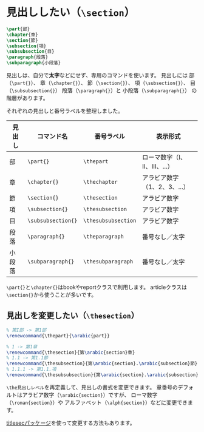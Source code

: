 # 見出ししたい（`\section`）

```latex
\part{部}
\chapter{章}
\section{節}
\subsection{項}
\subsubsection{目}
\paragraph{段落}
\subparagraph{小段落}
```

見出しは、自分で**太字**などにせず、専用のコマンドを使います。
見出しには
部（`\part{}`）、
章（`\chapter{}`）、
節（`\section{}`）、
項（`\subsection{}`）、
目（`\subsubsection{}`）
段落（`\paragraph{}`）と
小段落（`\subparagraph{}`）
の階層があります。

それぞれの見出しと番号ラベルを整理しました。

| 見出し | コマンド名 | 番号ラベル | 表示形式 |
|---|---|---|---|
| 部 | `\part{}` | `\thepart` | ローマ数字（I、II、III、...） |
| 章 | `\chapter{}` | `\thechapter` | アラビア数字（1、2、3、...） |
| 節 | `\section{}` | `\thesection` | アラビア数字 |
| 項 | `\subsection{}` | `\thesubsection` | アラビア数字 |
| 目 | `\subsubsection{}` | `\thesubsubsection` | アラビア数字 |
| 段落 | `\paragraph{}` | `\theparagraph` | 番号なし／太字 |
| 小段落 | `\subparagraph{}` | `\thesubparagraph` | 番号なし／太字 |

`\part{}`と`\chapter{}`はbookやreportクラスで利用します。
articleクラスは`\section{}`から使うことが多いです。

## 見出しを変更したい（`\thesection`）

```latex
% 第I部 -> 第1部
\renewcommand{\thepart}{\arabic{part}}

% 1 -> 第1章
\renewcommand{\thesection}{第\arabic{section}章}
% 1.1 -> 第1.1節
\renewcommand{\thesubsection}{第\arabic{section}.\arabic{subsection}節}
% 1.1.1 -> 第1.1.項
\renewcommand{\thesubsubsection}{第\arabic{section}.\arabic{subsection}.\arabic{subsubsection}項}
```

`\the見出しレベル`を再定義して、見出しの書式を変更できます。
章番号のデフォルトはアラビア数字（`\arabic{section}`）ですが、
ローマ数字（`\roman{section}`）や
アルファベット（`\alph{section}`）などに変更できます。

[titlesecパッケージ](./latex-titlesec.md)を使って変更する方法もあります。
